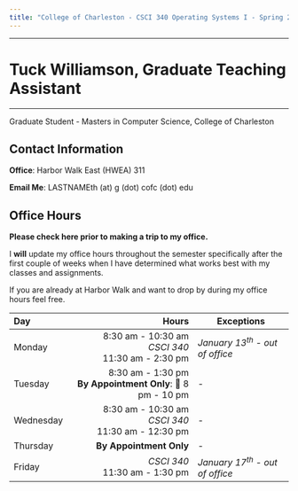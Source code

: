 ```yaml
---
title: "College of Charleston - CSCI 340 Operating Systems I - Spring 2025"
---
```


-----
<!-- # College of Charleston - CSCI 340 Operating Systems I - Spring 2025 -->



# Tuck Williamson, Graduate Teaching Assistant
---

Graduate Student - Masters in Computer Science, College of Charleston

## Contact Information


**Office**: Harbor Walk East (HWEA) 311

**Email Me**: LASTNAMEth (at) g (dot) cofc (dot) edu

## Office Hours
**Please check here prior to making a trip to my office.**

I **will** update my office hours throughout the semester specifically after the first couple of weeks when I have determined what works best with my classes and assignments.

If you are already at Harbor Walk and want to drop by during my office hours feel free.

<!-- 
| Tuesday | **By Appointment Only** </br> 🌙 8 pm - 10 pm | - | 
| Thursday | **By Appointment Only** | - |
-->

| Day | Hours | Exceptions |
|:---|---:|---|
| Monday | 8:30 am - 10:30 am <br> _CSCI 340_ <br> 11:30 am - 2:30 pm | _January 13<sup>th</sup> - out of office_ |
| Tuesday | 8:30 am - 1:30 pm <br> **By Appointment Only**: 🌙 8 pm - 10 pm | - | 
| Wednesday | 8:30 am - 10:30 am <br>  _CSCI 340_ <br> 11:30 am - 12:30 pm | - |
| Thursday | **By Appointment Only** | - |
| Friday |  _CSCI 340_ <br> 11:30 am - 1:30 pm | _January 17<sup>th</sup> - out of office_ |


